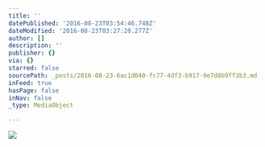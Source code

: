 ```yaml
---
title: ''
datePublished: '2016-08-23T03:54:46.748Z'
dateModified: '2016-08-23T03:27:20.277Z'
author: []
description: ''
publisher: {}
via: {}
starred: false
sourcePath: _posts/2016-08-23-6ac1d040-fc77-4df3-b917-9e7d8b9ff3b3.md
inFeed: true
hasPage: false
inNav: false
_type: MediaObject

---
```

![](https://the-grid-user-content.s3-us-west-2.amazonaws.com/97b0b8e9-8bfe-4ce2-b9e5-77c4f5b23a42.jpg)